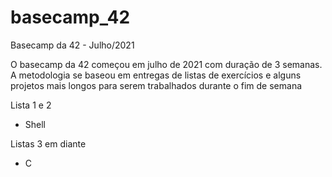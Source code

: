 # basecamp_42
Basecamp da 42 - Julho/2021

O basecamp da 42 começou em julho de 2021 com duração de 3 semanas.
A metodologia se baseou em entregas de listas de exercícios e alguns projetos mais longos para serem trabalhados durante o fim de semana

Lista 1 e 2
- Shell

Listas 3 em diante 
- C
